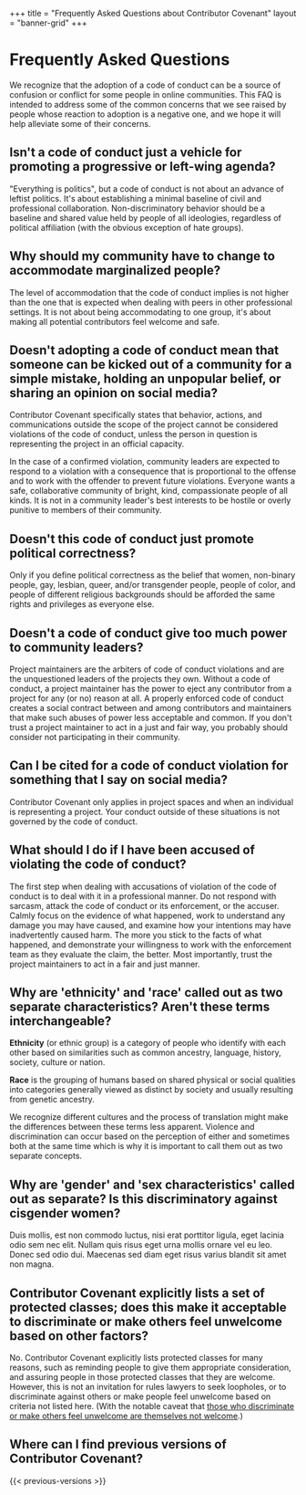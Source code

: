 +++
title = "Frequently Asked Questions about Contributor Covenant"
layout = "banner-grid"
+++

# Frequently Asked Questions

We recognize that the adoption of a code of conduct can be a source of confusion or conflict for some people in online communities. This FAQ is intended to address some of the common concerns that we see raised by people whose reaction to adoption is a negative one, and we hope it will help alleviate some of their concerns.

## Isn't a code of conduct just a vehicle for promoting a progressive or left-wing agenda?
"Everything is politics", but a code of conduct is not about an advance of leftist politics. It's about establishing a minimal baseline of civil and professional collaboration. Non-discriminatory behavior should be a baseline and shared value held by people of all ideologies, regardless of political affiliation (with the obvious exception of hate groups).

## Why should my community have to change to accommodate marginalized people?
The level of accommodation that the code of conduct implies is not higher than the one that is expected when dealing with peers in other professional settings. It is not about being accommodating to one group, it's about making all potential contributors feel welcome and safe.

## Doesn't adopting a code of conduct mean that someone can be kicked out of a community for a simple mistake, holding an unpopular belief, or sharing an opinion on social media?
Contributor Covenant specifically states that behavior, actions, and communications outside the scope of the project cannot be considered violations of the code of conduct, unless the person in question is representing the project in an official capacity.

In the case of a confirmed violation, community leaders are expected to respond to a violation with a consequence that is proportional to the offense and to work with the offender to prevent future violations. Everyone wants a safe, collaborative community of bright, kind, compassionate people of all kinds. It is not in a community leader's best interests to be hostile or overly punitive to members of their community.

## Doesn't this code of conduct just promote political correctness?
Only if you define political correctness as the belief that women, non-binary people, gay, lesbian, queer, and/or transgender people, people of color, and people of different religious backgrounds should be afforded the same rights and privileges as everyone else.

## Doesn't a code of conduct give too much power to community leaders?
Project maintainers are the arbiters of code of conduct violations and are the unquestioned leaders of the projects they own. Without a code of conduct, a project maintainer has the power to eject any contributor from a project for any (or no) reason at all. A properly enforced code of conduct creates a social contract between and among contributors and maintainers that make such abuses of power less acceptable and common. If you don't trust a project maintainer to act in a just and fair way, you probably should consider not participating in their community.

## Can I be cited for a code of conduct violation for something that I say on social media?
Contributor Covenant only applies in project spaces and when an individual is representing a project. Your conduct outside of these situations is not governed by the code of conduct.

## What should I do if I have been accused of violating the code of conduct?
The first step when dealing with accusations of violation of the code of conduct is to deal with it in a professional manner. Do not respond with sarcasm, attack the code of conduct or its enforcement, or the accuser. Calmly focus on the evidence of what happened, work to understand any damage you may have caused, and examine how your intentions may have inadvertently caused harm. The more you stick to the facts of what happened, and demonstrate your willingness to work with the enforcement team as they evaluate the claim, the better. Most importantly, trust the project maintainers to act in a fair and just manner.

## Why are 'ethnicity' and 'race' called out as two separate characteristics? Aren't these terms interchangeable?

**Ethnicity** (or ethnic group) is a category of people who identify with each other based on similarities such as common ancestry, language, history, society, culture or nation.

**Race** is the grouping of humans based on shared physical or social qualities into categories generally viewed as distinct by society and usually resulting from genetic ancestry.

We recognize different cultures and the process of translation might make the differences between these terms less apparent. Violence and discrimination can occur based on the perception of either and sometimes both at the same time which is why it is important to call them out as two separate concepts.

## Why are 'gender' and 'sex characteristics' called out as separate? Is this discriminatory against cisgender women?

Duis mollis, est non commodo luctus, nisi erat porttitor ligula, eget lacinia odio sem nec elit. Nullam quis risus eget urna mollis ornare vel eu leo. Donec sed odio dui. Maecenas sed diam eget risus varius blandit sit amet non magna.

## Contributor Covenant explicitly lists a set of protected classes; does this make it acceptable to discriminate or make others feel unwelcome based on other factors?
No. Contributor Covenant explicitly lists protected classes for many reasons, such as reminding people to give them appropriate consideration, and assuring people in those protected classes that they are welcome. However, this is not an invitation for rules lawyers to seek loopholes, or to discriminate against others or make people feel unwelcome based on criteria not listed here. (With the notable caveat that <a href="https://en.wikipedia.org/wiki/Paradox_of_tolerance">those who discriminate or make others feel unwelcome are themselves not welcome</a>.)

## Where can I find previous versions of Contributor Covenant?
{{< previous-versions >}}

